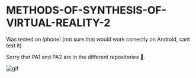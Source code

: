 # METHODS-OF-SYNTHESIS-OF-VIRTUAL-REALITY-2

Was tested on Iphone! (not sure that would work correctly on Android, cant test it)

Sorry that PA1 and PA2 are in the different repositories 🥲.

![gif](https://github.com/VodopshinV/METHODS-OF-SYNTHESIS-OF-VIRTUAL-REALITY-2/assets/84332962/25298234-514a-4622-b6a7-3b3014b5bb86)
